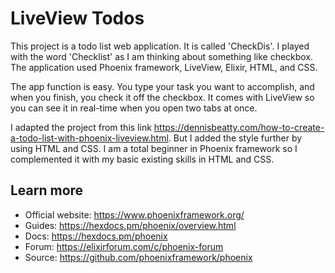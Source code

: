 # LiveView Todos

This project is a todo list web application. It is called 'CheckDis'. I played with the word 'Checklist' as I am thinking about something like checkbox. The application used Phoenix framework, LiveView, Elixir, HTML, and CSS. 

The app function is easy. You type your task you want to accomplish, and when you finish, you check it off the checkbox. It comes with LiveView so you can see it in real-time when you open two tabs at once.


I adapted the project from this link https://dennisbeatty.com/how-to-create-a-todo-list-with-phoenix-liveview.html. But I added the style further by using HTML and CSS. I am a total beginner in Phoenix framework so I complemented it with my basic existing skills in HTML and CSS.

## Learn more
  * Official website: https://www.phoenixframework.org/
  * Guides: https://hexdocs.pm/phoenix/overview.html
  * Docs: https://hexdocs.pm/phoenix
  * Forum: https://elixirforum.com/c/phoenix-forum
  * Source: https://github.com/phoenixframework/phoenix
